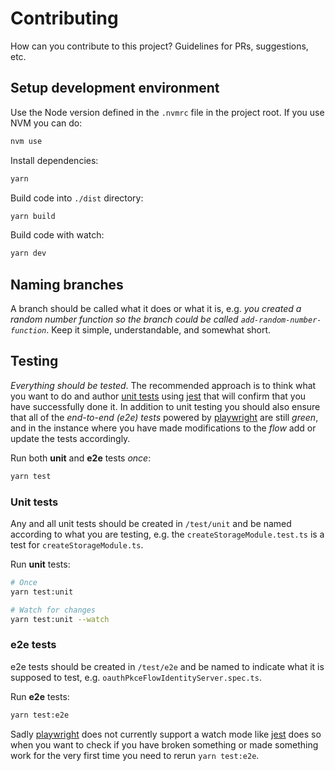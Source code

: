 # Contributing

How can you contribute to this project? Guidelines for PRs, suggestions, etc.

## Setup development environment

Use the Node version defined in the `.nvmrc` file in the project root. If you use NVM you can do:

```bash
nvm use
```

Install dependencies:

```bash
yarn
```

Build code into `./dist` directory:

```bash
yarn build
```

Build code with watch:

```bash
yarn dev
```

## Naming branches

A branch should be called what it does or what it is, e.g. _you created a random number function so the branch could be called `add-random-number-function`_. Keep it simple, understandable, and somewhat short.

## Testing

_Everything should be tested_. The recommended approach is to think what you want to do and author [unit tests](https://en.wikipedia.org/wiki/Unit_testing) using [jest](https://jestjs.io/) that will confirm that you have successfully done it. In addition to unit testing you should also ensure that all of the _end-to-end (e2e) tests_ powered by [playwright](https://playwright.dev/) are still _green_, and in the instance where you have made modifications to the _flow_ add or update the tests accordingly.

Run both **unit** and **e2e** tests _once_:

```bash
yarn test
```

### Unit tests

Any and all unit tests should be created in `/test/unit` and be named according to what you are testing, e.g. the `createStorageModule.test.ts` is a test for `createStorageModule.ts`.

Run **unit** tests:

```bash
# Once
yarn test:unit

# Watch for changes
yarn test:unit --watch
```

### e2e tests

e2e tests should be created in `/test/e2e` and be named to indicate what it is supposed to test, e.g. `oauthPkceFlowIdentityServer.spec.ts`.

Run **e2e** tests:

```bash
yarn test:e2e
```

Sadly [playwright](https://playwright.dev/) does not currently support a watch mode like [jest](https://jestjs.io/) does so when you want to check if you have broken something or made something work for the very first time you need to rerun `yarn test:e2e`.
